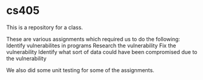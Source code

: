 # cs405

This is a repository for a class. 

These are various assignments which required us to do the following:
    Identify vulnerabilites in programs
    Research the vulnerability
    Fix the vulnerability
    Identify what sort of data could have been compromised due to the vulnerability


We also did some unit testing for some of the assignments. 
